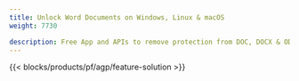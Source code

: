 ```yaml
---
title: Unlock Word Documents on Windows, Linux & macOS 
weight: 7730

description: Free App and APIs to remove protection from DOC, DOCX & ODT files
---
```


{{< blocks/products/pf/agp/feature-solution >}} 

